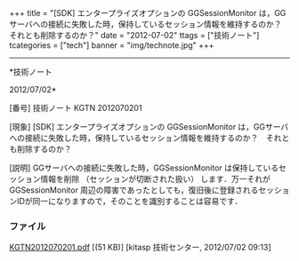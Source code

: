 ﻿+++
title = "[SDK] エンタープライズオプションの GGSessionMonitor は，GGサーバへの接続に失敗した時，保持しているセッション情報を維持するのか？　それとも削除するのか？"
date = "2012-07-02"
ttags = ["技術ノート"]
tcategories = ["tech"]
banner = "img/technote.jpg"
+++

-----------------------------------------------------------------------------------------------------------------------------

*技術ノート

2012/07/02*


[番号]
技術ノート KGTN 2012070201

[現象]
[SDK] エンタープライズオプションの GGSessionMonitor
は，GGサーバへの接続に失敗した時，保持しているセッション情報を維持するのか？　それとも削除するのか？

[説明]
GGサーバへの接続に失敗した時，GGSessionMonitor
は保持しているセッション情報を削除 （セッションが切断された扱い）
します．万一それが GGSessionMonitor
周辺の障害であったとしても，復旧後に登録されるセッションIDが同一になりますので，そのことを識別することは容易です．


### ファイル

 
 


[KGTN2012070201.pdf](http://techreport.kitasp.net/attachments/download/936/KGTN2012070201.pdf)
 [(51 KB)] [kitasp 技術センター, 2012/07/02
09:13]


 


 

